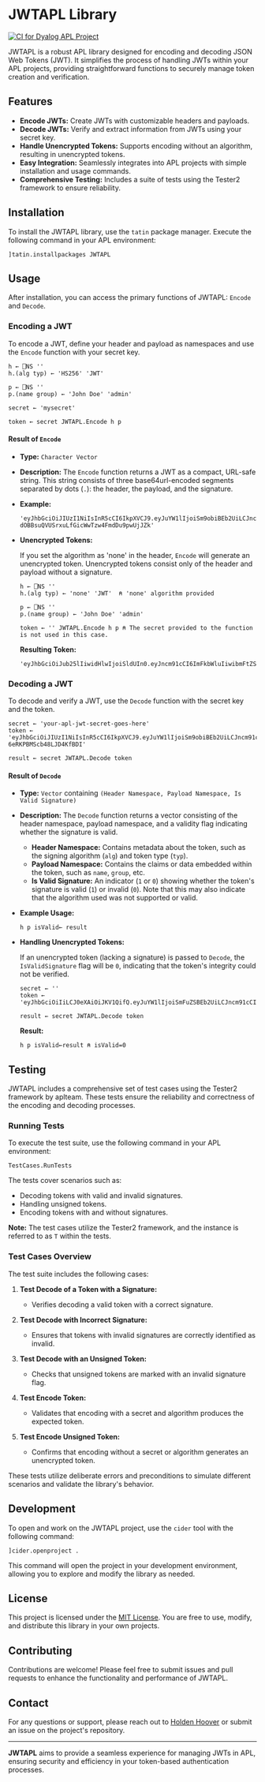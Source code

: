 # JWTAPL Library

[![CI for Dyalog APL Project](https://github.com/Bombardier-C-Kram/JWTAPL/actions/workflows/action.yml/badge.svg)](https://github.com/Bombardier-C-Kram/JWTAPL/actions/workflows/action.yml)

JWTAPL is a robust APL library designed for encoding and decoding JSON Web Tokens (JWT). It simplifies the process of handling JWTs within your APL projects, providing straightforward functions to securely manage token creation and verification.

## Features

- **Encode JWTs:** Create JWTs with customizable headers and payloads.
- **Decode JWTs:** Verify and extract information from JWTs using your secret key.
- **Handle Unencrypted Tokens:** Supports encoding without an algorithm, resulting in unencrypted tokens.
- **Easy Integration:** Seamlessly integrates into APL projects with simple installation and usage commands.
- **Comprehensive Testing:** Includes a suite of tests using the Tester2 framework to ensure reliability.

## Installation

To install the JWTAPL library, use the `tatin` package manager. Execute the following command in your APL environment:

```apl
]tatin.installpackages JWTAPL
```

## Usage

After installation, you can access the primary functions of JWTAPL: `Encode` and `Decode`.

### Encoding a JWT

To encode a JWT, define your header and payload as namespaces and use the `Encode` function with your secret key.

```apl
h ← ⎕NS ''
h.(alg typ) ← 'HS256' 'JWT'

p ← ⎕NS ''
p.(name group) ← 'John Doe' 'admin'

secret ← 'mysecret'

token ← secret JWTAPL.Encode h p
```

#### Result of `Encode`

- **Type:** `Character Vector`
- **Description:** The `Encode` function returns a JWT as a compact, URL-safe string. This string consists of three base64url-encoded segments separated by dots (`.`): the header, the payload, and the signature.
- **Example:**

  ```
  'eyJhbGciOiJIUzI1NiIsInR5cCI6IkpXVCJ9.eyJuYW1lIjoiSm9obiBEb2UiLCJncm91cCI6ImFkbWluIn0.b2N2n-dOBBsuQVUSrxuLfGicWwTzw4FmdDu9pwUjJZk'
  ```

- **Unencrypted Tokens:**

  If you set the algorithm as 'none' in the header, `Encode` will generate an unencrypted token. Unencrypted tokens consist only of the header and payload without a signature.

  ```apl
  h ← ⎕NS ''
  h.(alg typ) ← 'none' 'JWT'  ⍝ 'none' algorithm provided

  p ← ⎕NS ''
  p.(name group) ← 'John Doe' 'admin'

  token ← '' JWTAPL.Encode h p ⍝ The secret provided to the function is not used in this case. 
  ```

  **Resulting Token:**

  ```
  'eyJhbGciOiJub25lIiwidHlwIjoiSldUIn0.eyJncm91cCI6ImFkbWluIiwibmFtZSI6IkpvaG4gRG9lIn0'
  ```

### Decoding a JWT

To decode and verify a JWT, use the `Decode` function with the secret key and the token.

```apl
secret ← 'your-apl-jwt-secret-goes-here'
token ← 'eyJhbGciOiJIUzI1NiIsInR5cCI6IkpXVCJ9.eyJuYW1lIjoiSm9obiBEb2UiLCJncm91cCI6ImFkbWluIn0.2JGObd9SO3x3nxPnJ1XZO-6eRKPBMScb48LJD4KfBDI'

result ← secret JWTAPL.Decode token
```

#### Result of `Decode`

- **Type:** `Vector` containing `(Header Namespace, Payload Namespace, Is Valid Signature)`
- **Description:** The `Decode` function returns a vector consisting of the header namespace, payload namespace, and a validity flag indicating whether the signature is valid.
  
  - **Header Namespace:** Contains metadata about the token, such as the signing algorithm (`alg`) and token type (`typ`).
  - **Payload Namespace:** Contains the claims or data embedded within the token, such as `name`, `group`, etc.
  - **Is Valid Signature:** An indicator (`1` or `0`) showing whether the token's signature is valid (`1`) or invalid (`0`). Note that this may also indicate that the algorithm used was not supported or valid. 

- **Example Usage:**

  ```apl
  h p isValid← result
  ```

- **Handling Unencrypted Tokens:**

  If an unencrypted token (lacking a signature) is passed to `Decode`, the `IsValidSignature` flag will be `0`, indicating that the token's integrity could not be verified.

  ```apl
  secret ← ''
  token ← 'eyJhbGciOiIiLCJ0eXAiOiJKV1QifQ.eyJuYW1lIjoiSmFuZSBEb2UiLCJncm91cCI6InVzZXIifQ'

  result ← secret JWTAPL.Decode token
  ```

  **Result:**

  ```apl
  h p isValid←result ⍝ isValid=0 
  ```

## Testing

JWTAPL includes a comprehensive set of test cases using the Tester2 framework by aplteam. These tests ensure the reliability and correctness of the encoding and decoding processes.

### Running Tests

To execute the test suite, use the following command in your APL environment:

```apl
TestCases.RunTests
```

The tests cover scenarios such as:

- Decoding tokens with valid and invalid signatures.
- Handling unsigned tokens.
- Encoding tokens with and without signatures.

**Note:** The test cases utilize the Tester2 framework, and the instance is referred to as `T` within the tests.

### Test Cases Overview

The test suite includes the following cases:

1. **Test Decode of a Token with a Signature:**
   - Verifies decoding a valid token with a correct signature.
   
2. **Test Decode with Incorrect Signature:**
   - Ensures that tokens with invalid signatures are correctly identified as invalid.
   
3. **Test Decode with an Unsigned Token:**
   - Checks that unsigned tokens are marked with an invalid signature flag.
   
4. **Test Encode Token:**
   - Validates that encoding with a secret and algorithm produces the expected token.
   
5. **Test Encode Unsigned Token:**
   - Confirms that encoding without a secret or algorithm generates an unencrypted token.

These tests utilize deliberate errors and preconditions to simulate different scenarios and validate the library's behavior.

## Development

To open and work on the JWTAPL project, use the `cider` tool with the following command:

```apl
]cider.openproject .
```

This command will open the project in your development environment, allowing you to explore and modify the library as needed.

## License

This project is licensed under the [MIT License](LICENSE). You are free to use, modify, and distribute this library in your own projects.

## Contributing

Contributions are welcome! Please feel free to submit issues and pull requests to enhance the functionality and performance of JWTAPL.

## Contact

For any questions or support, please reach out to [Holden Hoover](mailto:holdenhoover@bkaw.ca) or submit an issue on the project's repository.

---

**JWTAPL** aims to provide a seamless experience for managing JWTs in APL, ensuring security and efficiency in your token-based authentication processes.